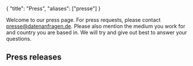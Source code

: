 {
    "title": "Press",
    "aliases": ["presse"]
}

Welcome to our press page. For press requests, please contact [presse@datenanfragen.de](mailto:presse@datenanfragen.de). Please also mention the medium you work for and country you are based in. We will try and give out best to answer your questions.

## Press releases
